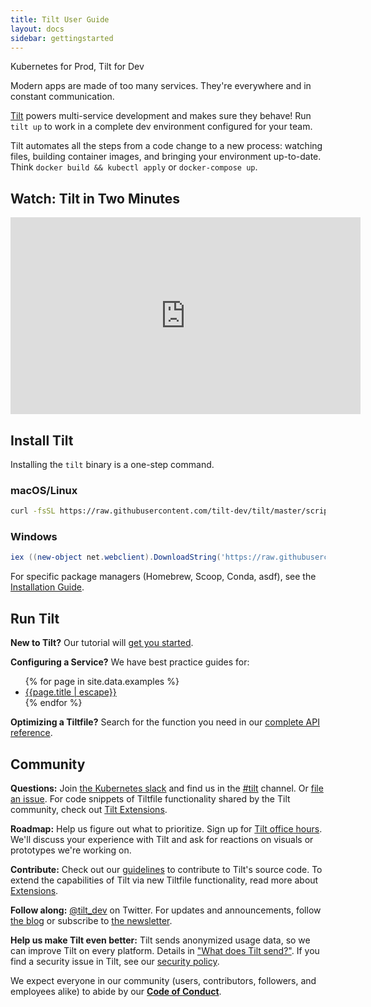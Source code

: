 ```yaml
---
title: Tilt User Guide
layout: docs
sidebar: gettingstarted
---
```


Kubernetes for Prod, Tilt for Dev

Modern apps are made of too many services. They're everywhere and in constant
communication.

[Tilt]({{site.landingurl}}/) powers multi-service development and makes sure they behave!
Run `tilt up` to work in a complete dev environment configured for your team.

Tilt automates all the steps from a code change to a new process: watching
files, building container images, and bringing your environment
up-to-date. Think `docker build && kubectl apply` or `docker-compose up`.

## Watch: Tilt in Two Minutes

<div class="Docs-video">
  <iframe width="560" height="315" src="https://www.youtube.com/embed/FSMc3kQgd5Y?controls=0" frameborder="0" allow="accelerometer; autoplay; encrypted-media; gyroscope; picture-in-picture" allowfullscreen></iframe>
</div>

## Install Tilt

Installing the `tilt` binary is a one-step command.

### macOS/Linux

```bash
curl -fsSL https://raw.githubusercontent.com/tilt-dev/tilt/master/scripts/install.sh | bash
```

### Windows

```powershell
iex ((new-object net.webclient).DownloadString('https://raw.githubusercontent.com/tilt-dev/tilt/master/scripts/install.ps1'))
```

For specific package managers (Homebrew, Scoop, Conda, asdf), see the [Installation Guide](install.html).

## Run Tilt

**New to Tilt?** Our tutorial will [get you started](/tutorial).

**Configuring a Service?** We have best practice guides for:

<ul>
  {% for page in site.data.examples %}
    <li><a href="/{{page.href | escape}}">{{page.title | escape}}</a></li>
  {% endfor %}
</ul>

**Optimizing a Tiltfile?** Search for the function you need in our 
[complete API reference](api.html).

## Community

**Questions:** Join [the Kubernetes slack](http://slack.k8s.io) and
 find us in the [#tilt](https://kubernetes.slack.com/messages/CESBL84MV/)
 channel. Or [file an issue](https://github.com/tilt-dev/tilt/issues). For code snippets of Tiltfile functionality shared by the Tilt community, check out [Tilt Extensions](https://github.com/tilt-dev/tilt-extensions). 

**Roadmap:** Help us figure out what to prioritize. Sign up for [Tilt office
hours](https://calendly.com/han-yu/user-research). We'll discuss your experience
with Tilt and ask for reactions on visuals or prototypes we're working on.

**Contribute:** Check out our [guidelines](https://github.com/tilt-dev/tilt/blob/master/CONTRIBUTING.md) to contribute to Tilt's source code. To extend the capabilities of Tilt via new Tiltfile functionality, read more about [Extensions](extensions.html).

**Follow along:** [@tilt_dev](https://twitter.com/tilt_dev) on Twitter. For updates
and announcements, follow [the blog](https://blog.tilt.dev) or subscribe to 
[the newsletter](https://tilt.dev/subscribe).

**Help us make Tilt even better:** Tilt sends anonymized usage data, so we can
improve Tilt on every platform. Details in ["What does Tilt
send?"](http://docs.tilt.dev/telemetry_faq.html). If you find a security issue
in Tilt, see our [security policy](https://github.com/tilt-dev/tilt/blob/master/SECURITY.md).

We expect everyone in our community (users, contributors, followers, and employees alike) to abide by our [**Code of Conduct**](code_of_conduct.html).
